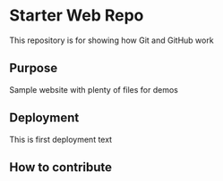 # Starter Web Repo

This repository is for showing how Git and GitHub work

## Purpose

Sample website with plenty of files for demos

## Deployment
This is first deployment text

## How to contribute